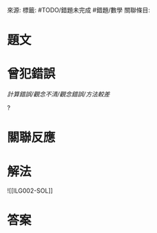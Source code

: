來源: 
標籤: #TODO/錯題未完成 #錯題/數學 
關聯條目: 
# 題文
# 曾犯錯誤
*計算錯誤/觀念不清/觀念錯誤/方法較差*

?
# 關聯反應
# 解法
![[ILG002-SOL]]
# 答案